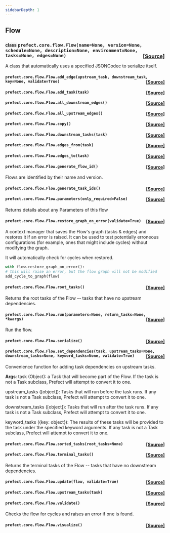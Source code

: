 ```yaml
---
sidebarDepth: 1
---
```


 ## Flow

### <span style="background-color:rgba(27,31,35,0.05);font-size:0.85em;">class</span> ```prefect.core.flow.Flow(name=None, version=None, schedule=None, description=None, environment=None, tasks=None, edges=None)```<span style="float:right;">[[Source]](https://github.com/PrefectHQ/prefect/tree/master/src/prefect/core/flow.py#L42)</span>
A class that automatically uses a specified JSONCodec to serialize itself.

 ####  ```prefect.core.flow.Flow.add_edge(upstream_task, downstream_task, key=None, validate=True)```<span style="float:right;">[[Source]](https://github.com/PrefectHQ/prefect/tree/master/src/prefect/core/flow.py#L185)</span>


 ####  ```prefect.core.flow.Flow.add_task(task)```<span style="float:right;">[[Source]](https://github.com/PrefectHQ/prefect/tree/master/src/prefect/core/flow.py#L169)</span>


 ####  ```prefect.core.flow.Flow.all_downstream_edges()```<span style="float:right;">[[Source]](https://github.com/PrefectHQ/prefect/tree/master/src/prefect/core/flow.py#L249)</span>


 ####  ```prefect.core.flow.Flow.all_upstream_edges()```<span style="float:right;">[[Source]](https://github.com/PrefectHQ/prefect/tree/master/src/prefect/core/flow.py#L243)</span>


 ####  ```prefect.core.flow.Flow.copy()```<span style="float:right;">[[Source]](https://github.com/PrefectHQ/prefect/tree/master/src/prefect/core/flow.py#L96)</span>


 ####  ```prefect.core.flow.Flow.downstream_tasks(task)```<span style="float:right;">[[Source]](https://github.com/PrefectHQ/prefect/tree/master/src/prefect/core/flow.py#L272)</span>


 ####  ```prefect.core.flow.Flow.edges_from(task)```<span style="float:right;">[[Source]](https://github.com/PrefectHQ/prefect/tree/master/src/prefect/core/flow.py#L262)</span>


 ####  ```prefect.core.flow.Flow.edges_to(task)```<span style="float:right;">[[Source]](https://github.com/PrefectHQ/prefect/tree/master/src/prefect/core/flow.py#L255)</span>


 ####  ```prefect.core.flow.Flow.generate_flow_id()```<span style="float:right;">[[Source]](https://github.com/PrefectHQ/prefect/tree/master/src/prefect/core/flow.py#L470)</span>
Flows are identified by their name and version.

 ####  ```prefect.core.flow.Flow.generate_task_ids()```<span style="float:right;">[[Source]](https://github.com/PrefectHQ/prefect/tree/master/src/prefect/core/flow.py#L477)</span>


 ####  ```prefect.core.flow.Flow.parameters(only_required=False)```<span style="float:right;">[[Source]](https://github.com/PrefectHQ/prefect/tree/master/src/prefect/core/flow.py#L132)</span>
Returns details about any Parameters of this flow

 ####  ```prefect.core.flow.Flow.restore_graph_on_error(validate=True)```<span style="float:right;">[[Source]](https://github.com/PrefectHQ/prefect/tree/master/src/prefect/core/flow.py#L144)</span>
A context manager that saves the Flow's graph (tasks & edges) and
restores it if an error is raised. It can be used to test potentially
erroneous configurations (for example, ones that might include cycles)
without modifying the graph.

It will automatically check for cycles when restored.

```python
with flow.restore_graph_on_error():
# this will raise an error, but the flow graph will not be modified
add_cycle_to_graph(flow)
```

 ####  ```prefect.core.flow.Flow.root_tasks()```<span style="float:right;">[[Source]](https://github.com/PrefectHQ/prefect/tree/master/src/prefect/core/flow.py#L118)</span>
Returns the root tasks of the Flow -- tasks that have no upstream
dependencies.

 ####  ```prefect.core.flow.Flow.run(parameters=None, return_tasks=None, *kwargs)```<span style="float:right;">[[Source]](https://github.com/PrefectHQ/prefect/tree/master/src/prefect/core/flow.py#L388)</span>
Run the flow.

 ####  ```prefect.core.flow.Flow.serialize()```<span style="float:right;">[[Source]](https://github.com/PrefectHQ/prefect/tree/master/src/prefect/core/flow.py#L431)</span>


 ####  ```prefect.core.flow.Flow.set_dependencies(task, upstream_tasks=None, downstream_tasks=None, keyword_tasks=None, validate=True)```<span style="float:right;">[[Source]](https://github.com/PrefectHQ/prefect/tree/master/src/prefect/core/flow.py#L330)</span>
Convenience function for adding task dependencies on upstream tasks.

**Args**:
task (Object): a Task that will become part of the Flow. If the task is not a
Task subclass, Prefect will attempt to convert it to one.

upstream_tasks ([object]): Tasks that will run before the task runs. If any task
is not a Task subclass, Prefect will attempt to convert it to one.

downstream_tasks ([object]): Tasks that will run after the task runs. If any task
is not a Task subclass, Prefect will attempt to convert it to one.

keyword_tasks ({key: object}): The results of these tasks
will be provided to the task under the specified keyword
arguments. If any task is not a Task subclass, Prefect will attempt to
convert it to one.

 ####  ```prefect.core.flow.Flow.sorted_tasks(root_tasks=None)```<span style="float:right;">[[Source]](https://github.com/PrefectHQ/prefect/tree/master/src/prefect/core/flow.py#L281)</span>


 ####  ```prefect.core.flow.Flow.terminal_tasks()```<span style="float:right;">[[Source]](https://github.com/PrefectHQ/prefect/tree/master/src/prefect/core/flow.py#L125)</span>
Returns the terminal tasks of the Flow -- tasks that have no downstream
dependencies.

 ####  ```prefect.core.flow.Flow.update(flow, validate=True)```<span style="float:right;">[[Source]](https://github.com/PrefectHQ/prefect/tree/master/src/prefect/core/flow.py#L227)</span>


 ####  ```prefect.core.flow.Flow.upstream_tasks(task)```<span style="float:right;">[[Source]](https://github.com/PrefectHQ/prefect/tree/master/src/prefect/core/flow.py#L269)</span>


 ####  ```prefect.core.flow.Flow.validate()```<span style="float:right;">[[Source]](https://github.com/PrefectHQ/prefect/tree/master/src/prefect/core/flow.py#L275)</span>
Checks the flow for cycles and raises an error if one is found.

 ####  ```prefect.core.flow.Flow.visualize()```<span style="float:right;">[[Source]](https://github.com/PrefectHQ/prefect/tree/master/src/prefect/core/flow.py#L456)</span>



